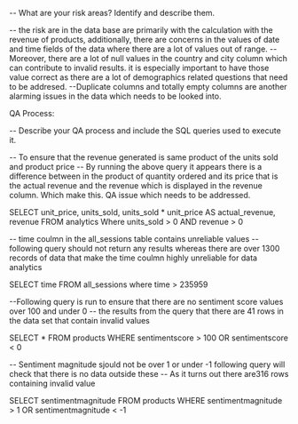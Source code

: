 -- What are your risk areas? Identify and describe them.

-- the risk are in the data base are primarily with the calculation with the revenue of products, additionally, there are concerns in the values of date and time fields of the data where there are a lot of values out of range.
--Moreover, there are a lot of null values in the country and city  column which can contribute to invalid results. it is especially important to have those value correct as there are a lot of demographics related questions that need to be addresed.
--Duplicate columns and totally empty columns are another alarming issues in the data which needs to be looked into.

QA Process:

-- Describe your QA process and include the SQL queries used to execute it.

-- To ensure that the revenue generated is same product of the units sold and product price
-- By running the above query it appears there is a difference between in the product of quantity ordered and its price that is the actual revenue and the revenue which is displayed in the revenue column. Which make this. QA issue which needs to be addressed.

SELECT 
	unit_price, units_sold, 
	units_sold * unit_price AS actual_revenue, revenue
FROM 
	analytics
Where
	 units_sold > 0 AND revenue > 0

--  time coulmn in the all_sessions table contains unreliable values
-- following query should not return any results whereas there are over 1300 records of data that make the time coulmn highly unreliable for data analytics

SELECT 
	time 
FROM 
	 all_sessions
where
	 time > 235959


--Following query is run to ensure that there are no sentiment score values over 100 and under 0
-- the results from the query that there are 41 rows in the data set that contain invalid values

SELECT *
FROM
	 products
WHERE 
	sentimentscore > 100 OR sentimentscore < 0


-- Sentiment magnitude sjould not be over 1 or under -1 following query will check that there is no data outside these 
-- As it turns out there are316 rows containing invalid value

SELECT
	sentimentmagnitude 
FROM
	products
WHERE
	sentimentmagnitude > 1 OR sentimentmagnitude < -1